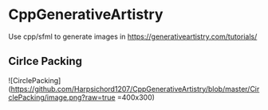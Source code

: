 # CppGenerativeArtistry
Use cpp/sfml to generate images in https://generativeartistry.com/tutorials/  

## Cirlce Packing

![CirclePacking](https://github.com/Harpsichord1207/CppGenerativeArtistry/blob/master/CirclePacking/image.png?raw=true =400x300)
